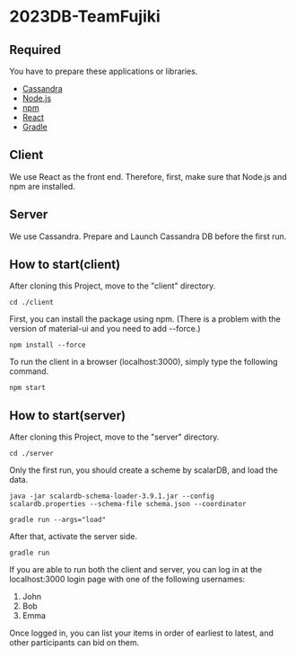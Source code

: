 # 2023DB-TeamFujiki

## Required
You have to prepare these applications or libraries.
- [Cassandra](https://cassandra.apache.org/_/index.html)
- [Node.js](https://nodejs.org/ja)
- [npm](https://www.npmjs.com/)
- [React](https://ja.legacy.reactjs.org/)
- [Gradle](https://gradle.org/)

## Client
We use React as the front end. Therefore, first, make sure that Node.js and npm are installed.

## Server
We use Cassandra. Prepare and Launch Cassandra DB before the first run.

## How to start(client)
After cloning this Project, move to the "client" directory.
```
cd ./client
```

First, you can install the package using npm. (There is a problem with the version of material-ui and you need to add --force.)
```
npm install --force
```

To run the client in a browser (localhost:3000), simply type the following command.
```
npm start
```

## How to start(server)
After cloning this Project, move to the "server" directory.
```
cd ./server
```

Only the first run, you should create a scheme by scalarDB, and load the data.
```
java -jar scalardb-schema-loader-3.9.1.jar --config scalardb.properties --schema-file schema.json --coordinator
```
```
gradle run --args="load"
```

After that, activate the server side.
```
gradle run
```

If you are able to run both the client and server, you can log in at the localhost:3000 login page with one of the following usernames: 
1. John
1. Bob
1. Emma

Once logged in, you can list your items in order of earliest to latest, and other participants can bid on them.
